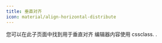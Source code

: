 ```yaml
---
title: 垂直对齐
icon: material/align-horizontal-distribute
---
```


您可以在此子页面中找到用于垂直对齐
编辑器内容使用 cssclass.
.

